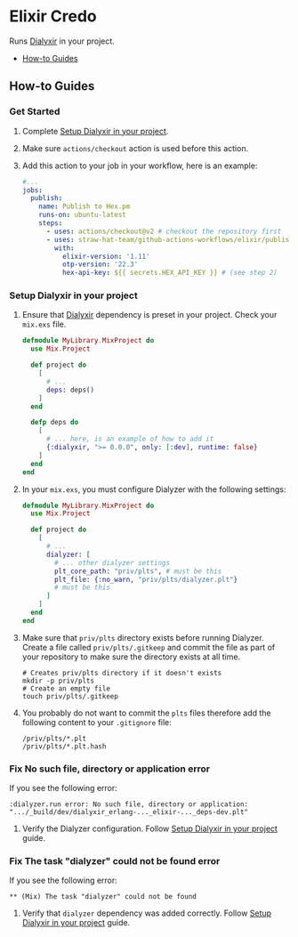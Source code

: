 # Elixir Credo

Runs [Dialyxir](https://github.com/jeremyjh/dialyxir) in your project.

- [How-to Guides](#how-to-guides)

## How-to Guides

### Get Started

1. Complete [Setup Dialyxir in your project](#setup-dialyxir-in-your-project).
2. Make sure `actions/checkout` action is used before this action.
3. Add this action to your job in your workflow, here is an example:

    ```yaml
    #...
    jobs:
      publish:
        name: Publish to Hex.pm
        runs-on: ubuntu-latest
        steps:
          - uses: actions/checkout@v2 # checkout the repository first
          - uses: straw-hat-team/github-actions-workflows/elixir/publish@master
            with:
              elixir-version: '1.11'
              otp-version: '22.3'
              hex-api-key: ${{ secrets.HEX_API_KEY }} # (see step 2)
    ```

### Setup Dialyxir in your project

1. Ensure that [Dialyxir](https://github.com/jeremyjh/dialyxir) dependency is preset in your project. Check
   your `mix.exs` file.

    ```elixir
    defmodule MyLibrary.MixProject do
      use Mix.Project
    
      def project do
        [
          # ...
          deps: deps()
        ]
      end
    
      defp deps do
        [
          # ... here, is an example of how to add it
          {:dialyxir, ">= 0.0.0", only: [:dev], runtime: false}
        ]
      end
    end
    ```

2. In your `mix.exs`, you must configure Dialyzer with the following settings:

    ```elixir
    defmodule MyLibrary.MixProject do
      use Mix.Project
    
      def project do
        [
          # ...
          dialyzer: [
            # ... other dialyzer settings
            plt_core_path: "priv/plts", # must be this
            plt_file: {:no_warn, "priv/plts/dialyzer.plt"}
            # must be this
          ]
        ]
      end
    end
    ```

3. Make sure that `priv/plts` directory exists before running Dialyzer. Create a file called `priv/plts/.gitkeep` and
   commit the file as part of your repository to make sure the directory exists at all time.

    ```shell
    # Creates priv/plts directory if it doesn't exists
    mkdir -p priv/plts
    # Create an empty file
    touch priv/plts/.gitkeep
    ```

4. You probably do not want to commit the `plts` files therefore add the following content to your `.gitignore` file:

    ```.gitignore
    /priv/plts/*.plt
    /priv/plts/*.plt.hash
    ```

### Fix No such file, directory or application error

If you see the following error:

```log
:dialyzer.run error: No such file, directory or application: ".../_build/dev/dialyxir_erlang-..._elixir-..._deps-dev.plt"
```

1. Verify the Dialyzer configuration. Follow [Setup Dialyxir in your project](#setup-dialyxir-in-your-project) guide.

### Fix The task "dialyzer" could not be found error

If you see the following error:

```log
** (Mix) The task "dialyzer" could not be found
```

1. Verify that `dialyzer` dependency was added correctly.
   Follow [Setup Dialyxir in your project](#setup-dialyxir-in-your-project) guide.
